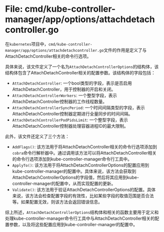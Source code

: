 # File: cmd/kube-controller-manager/app/options/attachdetachcontroller.go

在`kubernetes`项目中，`cmd/kube-controller-manager/app/options/attachdetachcontroller.go`文件的作用是定义了与AttachDetachController相关的命令行选项。

具体来说，该文件定义了一个名为`AttachDetachControllerOptions`的结构体，该结构体包含了AttachDetachController相关的配置参数。该结构体的字段包括：

- `AttachDetachController`: 一个bool类型的字段，表示是否启用AttachDetachController，用于控制器的开启和关闭。
- `AttachDetachControllerWorkers`: 一个整型字段，表示AttachDetachController控制器的工作线程数量。
- `AttachDetachControllerSyncPeriod`: 一个时间间隔类型的字段，表示AttachDetachController控制器定期进行全量同步的时间间隔。
- `AttachDetachControllerPodPidsLimit`: 一个整型字段，表示AttachDetachController控制器处理容器进程ID的最大限制。

此外，该文件还定义了三个方法：

- `AddFlags()`: 该方法用于将AttachDetachController相关的命令行选项添加到`cobra`命令行解析器中。通过调用该方法可以将AttachDetachController相关的命令行选项添加到kube-controller-manager命令行工具中。
- `ApplyTo()`: 该方法用于将AttachDetachControllerOptions的配置应用到kube-controller-manager的配置中。具体来说，该方法会获取到AttachDetachControllerOptions的字段值，然后将其应用到kube-controller-manager的配置中，从而实现配置的更新。
- `Validate()`: 该方法用于验证AttachDetachControllerOptions的配置。具体来说，该方法会检查配置字段的有效性，比如某些字段的取值范围是否合法等。如果配置无效，则该方法会返回错误信息。

综上所述，`AttachDetachControllerOptions`结构体和相关的函数主要用于定义和处理kube-controller-manager命令行工具中与AttachDetachController相关的配置参数，以及将这些配置应用到kube-controller-manager的配置中。

